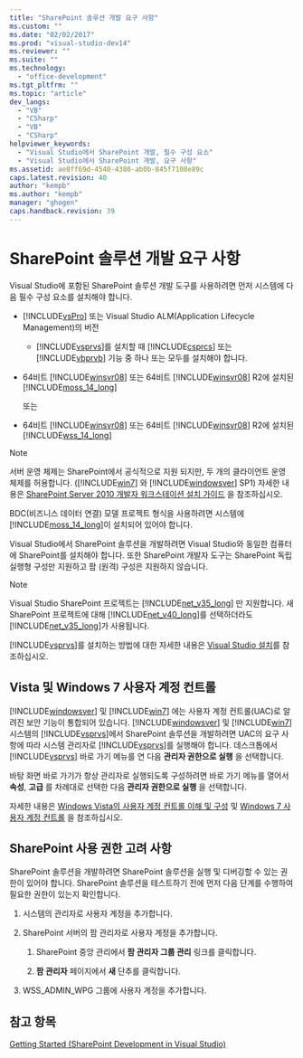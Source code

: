 ```yaml
---
title: "SharePoint 솔루션 개발 요구 사항"
ms.custom: ""
ms.date: "02/02/2017"
ms.prod: "visual-studio-dev14"
ms.reviewer: ""
ms.suite: ""
ms.technology: 
  - "office-development"
ms.tgt_pltfrm: ""
ms.topic: "article"
dev_langs: 
  - "VB"
  - "CSharp"
  - "VB"
  - "CSharp"
helpviewer_keywords: 
  - "Visual Studio에서 SharePoint 개발, 필수 구성 요소"
  - "Visual Studio에서 SharePoint 개발, 요구 사항"
ms.assetid: ae8ff69d-4540-4380-ab0b-845f7108e89c
caps.latest.revision: 40
author: "kempb"
ms.author: "kempb"
manager: "ghogen"
caps.handback.revision: 39
---
```

# SharePoint 솔루션 개발 요구 사항
  Visual Studio에 포함된 SharePoint 솔루션 개발 도구를 사용하려면 먼저 시스템에 다음 필수 구성 요소를 설치해야 합니다.  
  
-   [!INCLUDE[vsPro](../sharepoint/includes/vspro-md.md)] 또는 Visual Studio ALM\(Application Lifecycle Management\)의 버전  
  
    -   [!INCLUDE[vsprvs](../sharepoint/includes/vsprvs-md.md)]를 설치할 때 [!INCLUDE[csprcs](../sharepoint/includes/csprcs-md.md)] 또는 [!INCLUDE[vbprvb](../sharepoint/includes/vbprvb-md.md)] 기능 중 하나 또는 모두를 설치해야 합니다.  
  
-   64비트 [!INCLUDE[winsvr08](../sharepoint/includes/winsvr08-md.md)] 또는 64비트 [!INCLUDE[winsvr08](../sharepoint/includes/winsvr08-md.md)] R2에 설치된 [!INCLUDE[moss_14_long](../sharepoint/includes/moss-14-long-md.md)]  
  
     또는  
  
-   64비트 [!INCLUDE[winsvr08](../sharepoint/includes/winsvr08-md.md)] 또는 64비트 [!INCLUDE[winsvr08](../sharepoint/includes/winsvr08-md.md)] R2에 설치된 [!INCLUDE[wss_14_long](../sharepoint/includes/wss-14-long-md.md)]  
  
> [!NOTE]  
>  서버 운영 체제는 SharePoint에서 공식적으로 지원 되지만, 두 개의 클라이언트 운영 체제를 허용합니다. \([!INCLUDE[win7](../sharepoint/includes/win7-md.md)] 와 [!INCLUDE[windowsver](../sharepoint/includes/windowsver-md.md)] SP1\)  자세한 내용은 [SharePoint Server 2010 개발자 워크스테이션 설치 가이드](http://go.microsoft.com/fwlink/?LinkID=164557) 을 참조하십시오.  
  
 BDC\(비즈니스 데이터 연결\) 모델 프로젝트 형식을 사용하려면 시스템에 [!INCLUDE[moss_14_long](../sharepoint/includes/moss-14-long-md.md)]이 설치되어 있어야 합니다.  
  
 Visual Studio에서 SharePoint 솔루션을 개발하려면 Visual Studio와 동일한 컴퓨터에 SharePoint를 설치해야 합니다.  또한 SharePoint 개발자 도구는 SharePoint 독립 실행형 구성만 지원하고 팜 \(원격\) 구성은 지원하지 않습니다.  
  
> [!NOTE]  
>  Visual Studio SharePoint 프로젝트는 [!INCLUDE[net_v35_long](../sharepoint/includes/net-v35-long-md.md)] 만 지원합니다.  새 SharePoint 프로젝트에 대해 [!INCLUDE[net_v40_long](../sharepoint/includes/net-v40-long-md.md)]를 선택하더라도 [!INCLUDE[net_v35_long](../sharepoint/includes/net-v35-long-md.md)]가 사용됩니다.  
  
 [!INCLUDE[vsprvs](../sharepoint/includes/vsprvs-md.md)]를 설치하는 방법에 대한 자세한 내용은 [Visual Studio 설치](../Topic/Installing%20Visual%20Studio.md)를 참조하십시오.  
  
## Vista 및 Windows 7 사용자 계정 컨트롤  
 [!INCLUDE[windowsver](../sharepoint/includes/windowsver-md.md)] 및 [!INCLUDE[win7](../sharepoint/includes/win7-md.md)] 에는 사용자 계정 컨트롤\(UAC\)로 알려진 보안 기능이 통합되어 있습니다.  [!INCLUDE[windowsver](../sharepoint/includes/windowsver-md.md)] 및 [!INCLUDE[win7](../sharepoint/includes/win7-md.md)] 시스템의 [!INCLUDE[vsprvs](../sharepoint/includes/vsprvs-md.md)]에서 SharePoint 솔루션을 개발하려면 UAC의 요구 사항에 따라 시스템 관리자로 [!INCLUDE[vsprvs](../sharepoint/includes/vsprvs-md.md)]를 실행해야 합니다.  데스크톱에서 [!INCLUDE[vsprvs](../sharepoint/includes/vsprvs-md.md)] 바로 가기 메뉴를 연 다음 **관리자 권한으로 실행** 을 선택합니다.  
  
 바탕 화면 바로 가기가 항상 관리자로 실행되도록 구성하려면 바로 가기 메뉴를 열어서 **속성**, **고급** 를 차례대로 선택한 다음 **관리자 권한으로 실행** 을 선택합니다.  
  
 자세한 내용은 [Windows Vista의 사용자 계정 컨트롤 이해 및 구성](http://go.microsoft.com/fwlink/?LinkID=156476) 및 [Windows 7 사용자 계정 컨트롤](http://go.microsoft.com/fwlink/?LinkId=177523) 을 참조하십시오.  
  
## SharePoint 사용 권한 고려 사항  
 SharePoint 솔루션을 개발하려면 SharePoint 솔루션을 실행 및 디버깅할 수 있는 권한이 있어야 합니다.  SharePoint 솔루션을 테스트하기 전에 먼저 다음 단계를 수행하여 필요한 권한이 있는지 확인합니다.  
  
1.  시스템의 관리자로 사용자 계정을 추가합니다.  
  
2.  SharePoint 서버의 팜 관리자로 사용자 계정을 추가합니다.  
  
    1.  SharePoint 중앙 관리에서 **팜 관리자 그룹 관리** 링크를 클릭합니다.  
  
    2.  **팜 관리자** 페이지에서 **새** 단추를 클릭합니다.  
  
3.  WSS\_ADMIN\_WPG 그룹에 사용자 계정을 추가합니다.  
  
## 참고 항목  
 [Getting Started &#40;SharePoint Development in Visual Studio&#41;](../sharepoint/getting-started-sharepoint-development-in-visual-studio.md)  
  
  